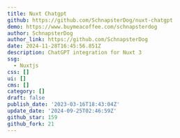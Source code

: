 ```yaml
---
title: Nuxt Chatgpt
github: https://github.com/SchnapsterDog/nuxt-chatgpt
demo: https://www.buymeacoffee.com/schnapsterdog
author: SchnapsterDog
author_link: https://github.com/SchnapsterDog
date: 2024-11-28T16:45:56.851Z
description: ChatGPT integration for Nuxt 3
ssg:
  - Nuxtjs
css: []
ui: []
cms: []
category: []
draft: false
publish_date: '2023-03-16T18:43:04Z'
update_date: '2024-09-25T02:46:59Z'
github_star: 159
github_fork: 21
---
```

